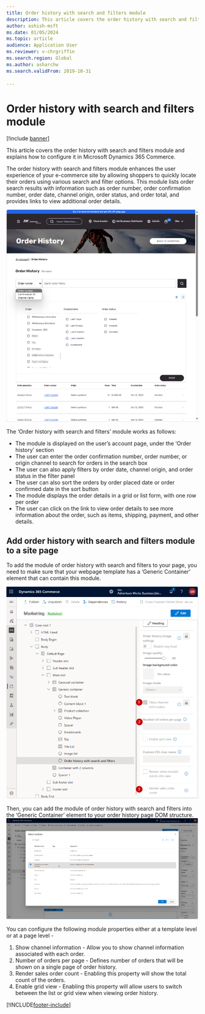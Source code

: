 ```yaml
---
title: Order history with search and filters module
description: This article covers the order history with search and filters module and explains how to configure it in Microsoft Dynamics 365 Commerce.
author: ashish-msft
ms.date: 01/05/2024
ms.topic: article
audience: Application User
ms.reviewer: v-chrgriffin
ms.search.region: Global
ms.author: asharchw
ms.search.validFrom: 2019-10-31

---
```


# Order history with search and filters module

[!include [banner](../includes/banner.md)]

This article covers the order history with search and filters module and explains how to configure it in Microsoft Dynamics 365 Commerce.

The order history with search and filters module enhances the user experience of your e-commerce site by allowing shoppers to quickly locate their orders using various search and filter options. This module lists order search results with information such as order number, order confirmation number, order date, channel origin, order status, and order total, and provides links to view additional order details.

![Order history with Search and filters on an ecommerce website](./media/OrderHistoryWithSearchAndFilters.png)

The ‘Order history with search and filters’ module works as follows:

- The module is displayed on the user’s account page, under the ‘Order history’ section
- The user can enter the order confirmation number, order number, or origin channel to search for orders in the search box
- The user can also apply filters by order date, channel origin, and order status in the filter panel
- The user can also sort the orders by order placed date or order confirmed date in the sort button
- The module displays the order details in a grid or list form, with one row per order
- The user can click on the link to view order details to see more information about the order, such as items, shipping, payment, and other details.

## Add order history with search and filters module to a site page

To add the module of order history with search and filters to your page, you need to make sure that your webpage template has a ‘Generic Container’ element that can contain this module. 

![Add order history with search and filters to an associated page template](./media/Template_With_OrderHistory_AllowingSearchAndFiltering.png)

Then, you can add the module of order history with search and filters into the ‘Generic Container’ element to your order history page DOM structure.
![Add order history with search and filters to your page](./media/AddModuleToPageOfOrderHistoryWithSearchAndFilters.png)

You can configure the following module properties either at a template level or at a page level - 

1. Show channel information - Allow you to show channel information associated with each order. 
2. Number of orders per page - Defines number of orders that will be shown on a single page of order history. 
3. Render sales order count - Enabling this property will show the total count of the orders. 
4. Enable grid view - Enabling this property will allow users to switch between the list or grid view when viewing order history. 


[!INCLUDE[footer-include](../includes/footer-banner.md)]
